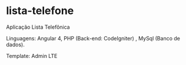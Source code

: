 # lista-telefone

Aplicação Lista Telefônica 

Linguagens: Angular 4, PHP (Back-end: CodeIgniter) , MySql (Banco de dados).

Template: Admin LTE
